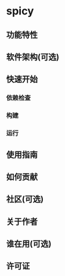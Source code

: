 # spicy
<!-- 写一段简短的话描述项目 -->
## 功能特性
<!-- 描述该项目的核心功能点 -->
## 软件架构(可选)
<!-- 可以描述下项目的架构 -->
## 快速开始
### 依赖检查
<!-- 描述该项目的依赖，比如依赖的包、工具或者其他任何依赖项 -->
### 构建
<!-- 描述如何构建该项目 -->
### 运行
<!-- 描述如何运行该项目 -->
## 使用指南
<!-- 描述如何使用该项目 -->
## 如何贡献
<!-- 告诉其他开发者如果给该项目贡献源码 -->
## 社区(可选)
<!-- 如果有需要可以介绍一些社区相关的内容 -->
## 关于作者
<!-- 这里写上项目作者 -->
## 谁在用(可选)
<!-- 可以列出使用本项目的其他有影响力的项目，算是给项目打个广告吧 -->
## 许可证
<!-- 这里链接上该项目的开源许可证 -->
